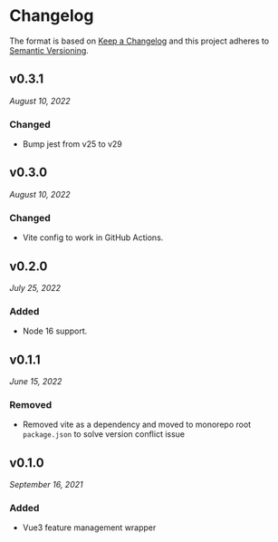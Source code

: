 # Changelog

The format is based on [Keep a Changelog](http://keepachangelog.com/en/1.0.0/)
and this project adheres to [Semantic Versioning](http://semver.org/spec/v2.0.0.html).


v0.3.1
------------------------------
*August 10, 2022*

### Changed
- Bump jest from v25 to v29


v0.3.0
------------------------------
*August 10, 2022*

### Changed
- Vite config to work in GitHub Actions.


v0.2.0
------------------------------
*July 25, 2022*

### Added
- Node 16 support.


v0.1.1
------------------------------
*June 15, 2022*

### Removed
- Removed vite as a dependency and moved to monorepo root `package.json` to solve version conflict issue


v0.1.0
------------------------------
*September 16, 2021*

### Added
- Vue3 feature management wrapper
